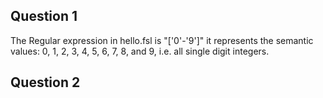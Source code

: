 ## Question 1

The Regular expression in hello.fsl is "['0'-'9']" it represents the semantic values: 0, 1, 2, 3, 4, 5, 6, 7, 8, and 9, i.e. all single digit integers.

## Question 2